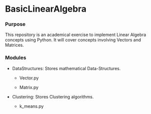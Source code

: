 # BasicLinearAlgebra

### Purpose
This repository is an academical exercise to implement Linear Algebra concepts using Python.
It will cover concepts involving Vectors and Matrices. 

### Modules
- DataStructures: Stores mathematical Data-Structures.
    - Vector.py

    - Matrix.py

- Clustering: Stores Clustering algorithms.
    - k_means.py